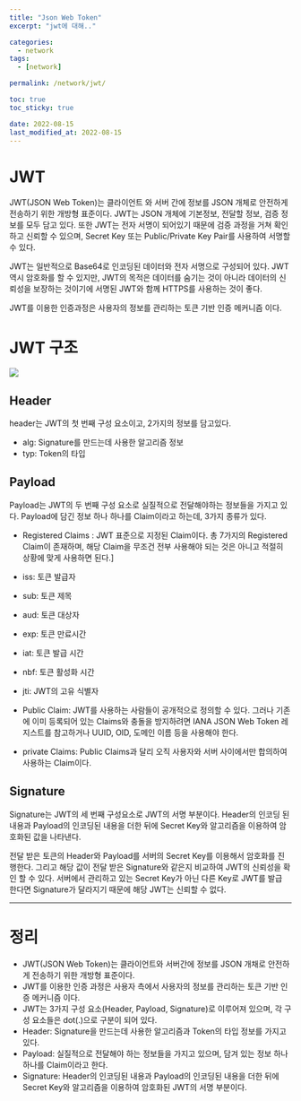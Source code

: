 ```yaml
---
title: "Json Web Token"
excerpt: "jwt에 대해.."

categories:
  - network
tags:
  - [network]

permalink: /network/jwt/

toc: true
toc_sticky: true

date: 2022-08-15
last_modified_at: 2022-08-15
---
```

# JWT
JWT(JSON Web Token)는 클라이언트 와 서버 간에 정보를 JSON 개체로 안전하게 전송하기 위한 개방형 표준이다. JWT는 JSON 개체에 기본정보, 전달할 정보, 검증 정보를 모두 담고 있다. 또한 JWT는 전자 서명이 되어있기 때문에 검증 과정을 거쳐 확인하고 신뢰할 수 있으며, Secret Key 또는 Public/Private Key Pair를 사용하여 서명할 수 있다.

JWT는 일반적으로 Base64로 인코딩된 데이터와 전자 서명으로 구성되어 있다. JWT역시 암호화를 할 수 있지만, JWT의 목적은 데이터를 숨기는 것이 아니라 데이터의 신뢰성을 보장하는 것이기에 서명된 JWT와 함께 HTTPS를 사용하는 것이 좋다.

JWT를 이용한 인증과정은 사용자의 정보를 관리하는 토큰 기반 인증 메커니즘 이다. 

# JWT 구조
![](../../assets/images/posts_img/TIL/2022-08-15-jwt.png)

## Header
header는 JWT의 첫 번째 구성 요소이고, 2가지의 정보를 담고있다.
- alg: Signature를 만드는데 사용한 알고리즘 정보
- typ: Token의 타입

## Payload
Payload는 JWT의 두 번째 구성 요소로 실질적으로 전달해야하는 정보들을 가지고 있다. Payload에 담긴 정보 하나 하나를 Claim이라고 하는데, 3가지 종류가 있다.
- Registered Claims : JWT 표준으로 지정된 Claim이다. 총 7가지의 Registered Claim이 존재하며, 해당 Claim을 무조건 전부 사용해야 되는 것은 아니고 적절히 상황에 맞게 사용하면 된다.]
- iss: 토큰 발급자
- sub: 토큰 제목
- aud: 토큰 대상자
- exp: 토큰 만료시간
- iat: 토큰 발급 시간
- nbf: 토큰 활성화 시간
- jti: JWT의 고유 식별자

- Public Claim: JWT를 사용하는 사람들이 공개적으로 정의할 수 있다. 그러나 기존에 이미 등록되어 있는 Claims와 충돌을 방지하려면 IANA JSON Web Token 레지스트를 참고하거나 UUID, OID, 도메인 이름 등을 사용해야 한다.
- private Claims: Public Claims과 달리 오직 사용자와 서버 사이에서만 합의하여 사용하는 Claim이다.

## Signature
Signature는 JWT의 세 번째 구성요소로 JWT의 서명 부분이다. Header의 인코딩 된 내용과 Payload의 인코딩된 내용을 더한 뒤에 Secret Key와 알고리즘을 이용하여 암호화된 값을 나타낸다.

전달 받은 토큰의 Header와 Payload를 서버의 Secret Key를 이용해서 암호화를 진행한다. 그리고 해당 값이 전달 받은 Signature와 같은지 비교하여 JWT의 신뢰성을 확인 할 수 있다. 서버에서 관리하고 있는 Secret Key가 아닌 다른 Key로 JWT를 발급 한다면 Signature가 달라지기 때문에 해당 JWT는 신뢰할 수 없다.

****

# 정리
- JWT(JSON Web Token)는 클라이언트와 서버간에 정보를 JSON 개채로 안전하게 전송하기 위한 개방형 표준이다.
- JWT를 이용한 인증 과정은 사용자 측에서 사용자의 정보를 관리하는 토큰 기반 인증 메커니즘 이다.
- JWT는 3가지 구성 요소(Header, Payload, Signature)로 이루어져 있으며, 각 구성 요소들은 dot(.)으로 구분이 되어 있다.
- Header: Signature을 만드는데 사용한 알고리즘과 Token의 타입 정보를 가지고 있다.
- Payload: 실질적으로 전달해야 하는 정보들을 가지고 있으며, 담겨 있는 정보 하나 하나를 Claim이라고 한다. 
- Signature: Header의 인코딩된 내용과 Payload의 인코딩된 내용을 더한 뒤에 Secret Key와 알고리즘을 이용하여 암호화된 JWT의 서명 부분이다.


